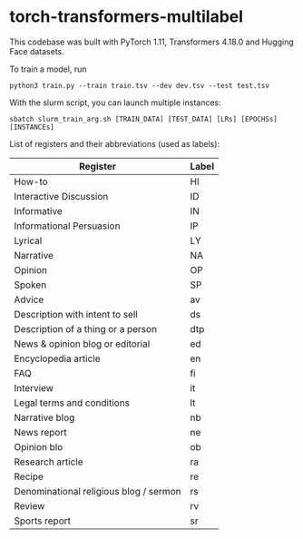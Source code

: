 # torch-transformers-multilabel

This codebase was built with PyTorch 1.11, Transformers 4.18.0 and Hugging Face datasets. 

To train a model, run

    python3 train.py --train train.tsv --dev dev.tsv --test test.tsv
  
With the slurm script, you can launch multiple instances:

    sbatch slurm_train_arg.sh [TRAIN_DATA] [TEST_DATA] [LRs] [EPOCHSs] [INSTANCEs]

List of registers and their abbreviations (used as labels):

| Register                           | Label         |
|------------------------------------|--------------|
| How-to                             | HI           |
| Interactive Discussion             | ID           |
| Informative                      | IN           |
| Informational Persuasion           | IP           |
| Lyrical                            | LY           |
| Narrative                          | NA           |
| Opinion                            | OP           |
| Spoken                             | SP           |
| Advice                             | av           |
| Description with intent to sell    | ds           |
| Description of a thing or a person | dtp          |
| News & opinion blog or editorial   | ed           |
| Encyclopedia article               | en           |
| FAQ                                | fi           |
| Interview                          | it           |
| Legal terms and conditions         | lt           |
| Narrative blog                     | nb           |
| News report                        | ne           |
| Opinion blo                        | ob           |
| Research article                   | ra           |
| Recipe                             | re           |
| Denominational religious blog / sermon | rs           |
| Review                             | rv           |
| Sports report                      | sr           |
